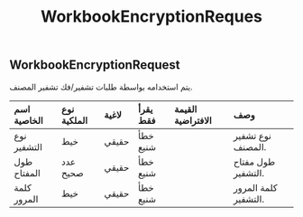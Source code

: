 ﻿---
title: WorkbookEncryptionReques
second_title: Aspose.Cells Cloud Documen
type: docs
url: /ar/specification/model/workbookencryptionrequest/
description: "Aspose.Cells مواصفات النموذج السحابي: WorkbookEncryptionRequest. تعامل بسهولة مع Excel ومستندات جداول البيانات الأخرى التي تحتوي على ميزات مثل الفتح والتوليد والتحرير والتقسيم والدمج والمقارنة والتحويل"
kwords: Excel، Office، جدول البيانات، Cloud REST API، WorkbookEncryptionRequest
weight: 50
---
## **WorkbookEncryptionRequest**

 يتم استخدامه بواسطة طلبات تشفير/فك تشفير المصنف.

| اسم الخاصية| نوع الملكية| لاغية| يقرأ فقط| القيمة الافتراضية| وصف|
|:- |:- |:- |:- |:- |:- |
| نوع التشفير| خيط| حقيقي| خطأ شنيع|| نوع تشفير المصنف.|
| طول المفتاح| عدد صحيح| حقيقي| خطأ شنيع|| طول مفتاح التشفير.|
| كلمة المرور| خيط| حقيقي| خطأ شنيع|| كلمة المرور التشفير.|

